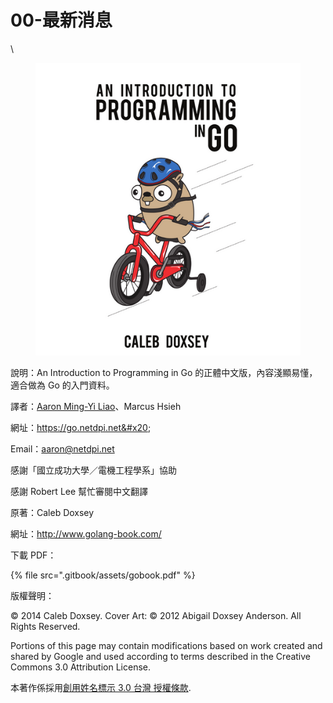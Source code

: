 # 00-最新消息

\


<figure><img src=".gitbook/assets/go1.png" alt=""><figcaption></figcaption></figure>

說明：An Introduction to Programming in Go 的正體中文版，內容淺顯易懂，適合做為 Go 的入門資料。

譯者：[Aaron Ming-Yi Liao](http://aaron.netdpi.net)、Marcus Hsieh

網址：https://go.netdpi.net&#x20;

Email：aaron@netdpi.net

感謝「國立成功大學／電機工程學系」協助

感謝 Robert Lee 幫忙審閱中文翻譯

原著：Caleb Doxsey

網址：http://www.golang-book.com/

下載 PDF：

{% file src=".gitbook/assets/gobook.pdf" %}

版權聲明：

© 2014 Caleb Doxsey. Cover Art: © 2012 Abigail Doxsey Anderson. All Rights Reserved.

Portions of this page may contain modifications based on work created and shared by Google and used according to terms described in the Creative Commons 3.0 Attribution License.



本著作係採用[創用姓名標示 3.0 台灣 授權條款](http://www.google.com/url?q=http%3A%2F%2Fcreativecommons.org%2Flicenses%2Fby%2F3.0%2Ftw%2F\&sa=D\&sntz=1\&usg=AOvVaw0kKB19u22X4HWDL19ITbto).
